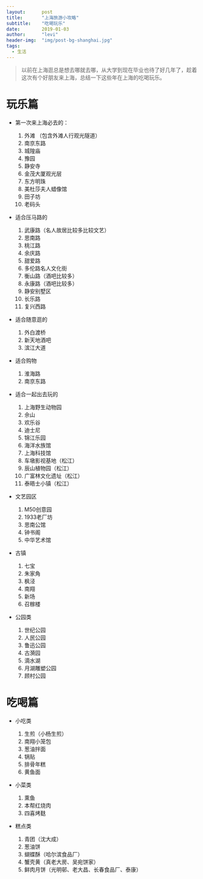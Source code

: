 ```yaml
---
layout:      post
title:       "上海旅游小攻略"
subtitle:    "吃喝玩乐"
date:        2019-01-03
author:      "levi"
header-img:  "img/post-bg-shanghai.jpg"
tags:
  - 生活
---
```


> 以前在上海逛总是想去哪就去哪，从大学到现在毕业也待了好几年了，趁着这次有个好朋友来上海，总结一下这些年在上海的吃喝玩乐。



# 玩乐篇

- 第一次来上海必去的：

  

  1. 外滩    （包含外滩人行观光隧道）
  2. 南京东路
  3. 城隍庙
  4. 豫园
  5. 静安寺
  6. 金茂大厦观光层
  7. 东方明珠
  8. 美杜莎夫人蜡像馆
  9. 田子坊
  10. 老码头

- 适合压马路的

  1. 武康路（名人故居比较多比较文艺）
  2. 思南路
  3. 桃江路
  4. 余庆路
  5. 甜爱路
  6. 多伦路名人文化街
  7. 衡山路（酒吧比较多）
  8. 永康路（酒吧比较多）
  9. 静安别墅区
  10. 长乐路
  11. 复兴西路

- 适合随意逛的

  1. 外白渡桥
  2. 新天地酒吧
  3. 滨江大道

- 适合购物

  1. 淮海路
  2. 南京东路

- 适合一起出去玩的

  1. 上海野生动物园
  2. 佘山
  3. 欢乐谷
  4. 迪士尼
  5. 锦江乐园
  6. 海洋水族馆
  7. 上海科技馆
  8. 车墩影视基地（松江）
  9. 辰山植物园（松江）
  10. 广富林文化遗址（松江）
  11. 泰晤士小镇（松江）

- 文艺园区

  1. M50创意园
  2. 1933老厂坊
  3. 思南公馆
  4. 钟书阁
  5. 中华艺术馆

- 古镇

  1. 七宝
  2. 朱家角
  3. 枫泾
  4. 南翔
  5. 新场
  6. 召稼楼

- 公园类

  1. 世纪公园
  2. 人民公园
  3. 鲁迅公园
  4. 古漪园
  5. 滴水湖
  6. 月湖雕塑公园
  7. 顾村公园



# 吃喝篇

- 小吃类

  1. 生煎（小杨生煎）
  2. 南翔小笼包
  3. 葱油拌面
  4. 锅贴
  5. 排骨年糕
  6. 黄鱼面

- 小菜类

  1. 熏鱼
  2. 本帮红烧肉
  3. 四喜烤麸

- 糕点类

  1. 青团（沈大成）
  2. 葱油饼
  3. 蝴蝶酥（哈尔滨食品厂）
  4. 蟹壳黄（真老大房、吴宛饼家）
  5. 鲜肉月饼（光明邨、老大昌、长春食品厂、泰康）


